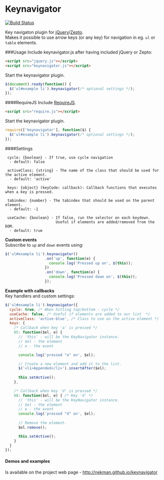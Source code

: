 Keynavigator
======

[![Build Status](https://travis-ci.org/nekman/keynavigator.png?branch=master)](https://travis-ci.org/nekman/keynavigator)

Key navigaton plugin for <a href="http://jquery.com">jQuery</a>/<a href="http://zeptojs.com">Zepto</a>.
<br/>
Makes it possible to use arrow keys (or any key) for navigation in eg. `ul` or `table` elements.

###Usage
Include keynavigator.js after having included jQuery or Zepto:
```html
<script src="jquery.js"></script>
<script src="keynavigator.js"></script>
```
Start the keynavigator plugin.
```javascript
$(document).ready(function() {
  $('ul#example li').keynavigator(/* optional settings */);
});  
```

####RequireJS
Include <a href="http://requirejs.org">RequireJS</a>.
```html
<script src="require.js"></script>
```
Start the keynavigator plugin.
```javascript
require(['keynavigator'], function($) {
  $('ul#example li').keynavigator(/* optional settings */);
});  

```
####Settings
```
 cycle: {boolean} - If true, use cycle navigation
  - default: false     

 activeClass: {string} - The name of the class that should be used for the active element.
  - default: 'active'
 
 keys: {object} (keyCode: callback): Callback functions that executes when a key is pressed.

 tabindex: {number} - The tabindex that should be used on the parent element.
  - default: -1

 useCache: {boolean} - If false, run the selector on each keydown. 
                       Useful if elements are added/removed from the DOM.
  - default: true
```

<strong>Custom events</strong><br/>
Subscribe to ```up``` and ```down``` events using:
```javascript
$('ul#example li').keynavigator()
                  .on('up', function(e) {
                    console.log('Pressed up on', $(this));
                  })
                  .on('down', function(e) {
                    console.log('Pressed down on', $(this));
                  });
```

<strong>Example with callbacks</strong><br/>
Key handlers and custom settings:
```javascript
$('ul#example li').keynavigator({
  cycle: true, /* When hitting top/bottom - cycle */
  useCache: false, /* Useful if elements are added to our list  */
  activeClass: 'active-blue', /* Class to use on the active element */
  keys: {
    /* Callback when key 'a' is pressed */
    65: function($el, e) {
      // 'this' - will be the KeyNavigator instance.
      // $el - the element
      // e - the event

      console.log('pressed "a" on', $el);

      // Create a new element and add it to the list.
      $('<li>Appended</li>').insertAfter($el);
      
      this.setActive();
    },

    /* Callback when key 'd' is pressed */
    68: function($el, e) { /* Key 'd' */
      // 'this' - will be the KeyNavigator instance.
      // $el - the element
      // e - the event      
      console.log('pressed "d" on', $el);
      
      // Remove the element.
      $el.remove();

      this.setActive();
    }
  }
});
```
#### Demos and examples
Is available on the project web page - http://nekman.github.io/keynavigator


